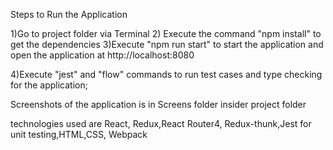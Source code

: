 Steps to Run the Application

1)Go to project folder via Terminal
2) Execute the command "npm install" to get the dependencies
3)Execute "npm run start" to start the application and open the application at http://localhost:8080

4)Execute "jest" and "flow" commands to run test cases and type checking for the application;


Screenshots of the application is in Screens folder insider project folder

technologies used are React, Redux,React Router4, Redux-thunk,Jest for unit testing,HTML,CSS, Webpack

